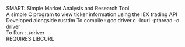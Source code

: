 SMART: Simple Market Analysis and Research Tool <br />
A simple C program to view ticker information using the IEX trading API <br />
Developed alongside rustdm
To compile : gcc driver.c -lcurl -pthread -o driver <br />   To Run : ./driver <br />   REQUIRES LIBCURL  

